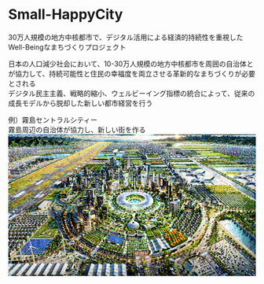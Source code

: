 # Small-HappyCity
30万人規模の地方中核都市で、デジタル活用による経済的持続性を重視したWell-Beingなまちづくりプロジェクト

日本の人口減少社会において、10-30万人規模の地方中核都市を周囲の自治体とが協力して、持続可能性と住民の幸福度を両立させる革新的なまちづくりが必要とされる  
デジタル民主主義、戦略的縮小、ウェルビーイング指標の統合によって、従来の成長モデルから脱却した新しい都市経営を行う

例）霧島セントラルシティー  
霧島周辺の自治体が協力し、新しい街を作る  
![霧島セントラルシティ](./Picture/KirishimaCentralCity.webp)

